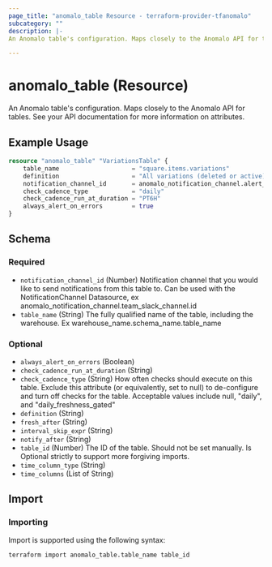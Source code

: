 ```yaml
---
page_title: "anomalo_table Resource - terraform-provider-tfanomalo"
subcategory: ""
description: |-
An Anomalo table's configuration. Maps closely to the Anomalo API for tables. See your API documentation for more information on attributes.

---
```


# anomalo_table (Resource)

An Anomalo table's configuration. Maps closely to the Anomalo API for tables. See your API documentation for more information on attributes.


## Example Usage

```terraform
resource "anomalo_table" "VariationsTable" {
    table_name                    = "square.items.variations"
    definition                    = "All variations (deleted or active) in all merchant catalogs."
    notification_channel_id       = anomalo_notification_channel.alert_channel.id
    check_cadence_type            = "daily"
    check_cadence_run_at_duration = "PT6H"
    always_alert_on_errors        = true
}
```

<!-- schema generated by tfplugindocs -->
## Schema

### Required

- `notification_channel_id` (Number) Notification channel that you would like to send notifications from this table to. Can be used with the NotificationChannel Datasource, ex anomalo_notification_channel.team_slack_channel.id
- `table_name` (String) The fully qualified name of the table, including the warehouse. Ex warehouse_name.schema_name.table_name

### Optional

- `always_alert_on_errors` (Boolean)
- `check_cadence_run_at_duration` (String)
- `check_cadence_type` (String) How often checks should execute on this table. Exclude this attribute (or equivalently, set to null) to de-configure and turn off checks for the table. Acceptable values include null, "daily", and "daily_freshness_gated"
- `definition` (String)
- `fresh_after` (String)
- `interval_skip_expr` (String)
- `notify_after` (String)
- `table_id` (Number) The ID of the table. Should not be set manually. Is Optional strictly to support more forgiving imports.
- `time_column_type` (String)
- `time_columns` (List of String)



## Import

### Importing

Import is supported using the following syntax:

```shell
terraform import anomalo_table.table_name table_id
```

